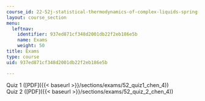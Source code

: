 ```yaml
---
course_id: 22-52j-statistical-thermodynamics-of-complex-liquids-spring-2004
layout: course_section
menu:
  leftnav:
    identifier: 937ed871cf348d2001db22f2eb186e5b
    name: Exams
    weight: 50
title: Exams
type: course
uid: 937ed871cf348d2001db22f2eb186e5b

---
```


Quiz 1 ([PDF]({{< baseurl >}}/sections/exams/52_quiz1_chen_4))  
Quiz 2 ([PDF]({{< baseurl >}}/sections/exams/52_quiz_2_chen_4))